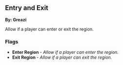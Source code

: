 ## Entry and Exit
**By: Greazi**
<br>

Allow if a player can enter or exit the region.
<br>

### Flags
* **Enter Region** - *Allow if a player can enter the region.*
* **Exit Region** - *Allow if a player can exit the region.*
